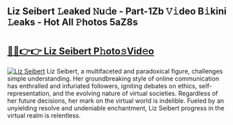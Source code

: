 ## Liz Seibert 𝙻eaked 𝙽u𝚍e - Part-1Zb 𝚅𝚒deo B𝚒kini 𝙻eaks - Hot All 𝙿hotos 5aZ8s

# <h2><a href="http://ld20kmm.urlbe.top/?page=Liz+Seibert">🔗🔗👉👉 Liz Seibert P𝚑oto𝚜Vid𝚎o</a></h2>

[![Liz Seibert](https://i.imgur.com/eBuTRDB.gif)](http://ld20kmm.urlbe.top/?page=Liz+Seibert)
Liz Seibert, a multifaceted and paradoxical figure, challenges simple understanding. Her groundbreaking style of online communication has enthralled and infuriated followers, igniting debates on ethics, self-representation, and the evolving nature of virtual societies. Regardless of her future decisions, her mark on the virtual world is indelible. Fueled by an unyielding resolve and undeniable enchantment, Liz Seibert progress in the virtual realm is relentless.
